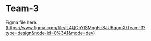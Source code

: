 # Team-3

Figma file here: (https://www.figma.com/file/iL4QOhYISMngFc8JU6qomX/Team-3?type=design&node-id=0%3A1&mode=dev)

